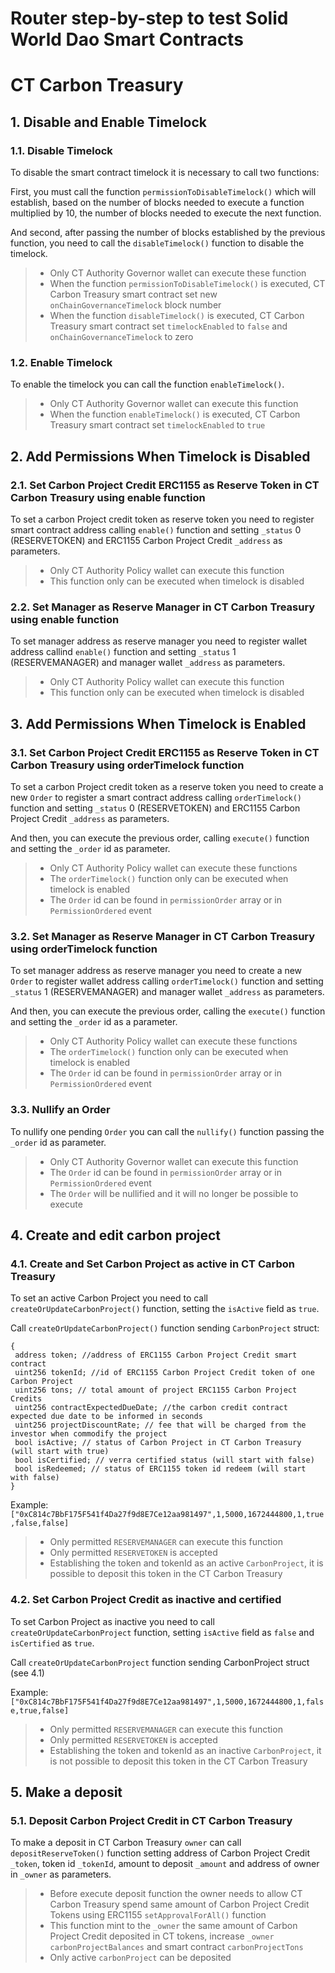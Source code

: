 # Router step-by-step to test Solid World Dao Smart Contracts
 
# CT Carbon Treasury
 
## 1. Disable and Enable Timelock
 
### 1.1. Disable Timelock
 
To disable the smart contract timelock it is necessary to call two functions:
 
First, you must call the function `permissionToDisableTimelock()` which will establish, based on the number of blocks needed to execute a function multiplied by 10, the number of blocks needed to execute the next function. 

And second, after passing the number of blocks established by the previous function, you need to call the `disableTimelock()` function to disable the timelock.
 
> * Only CT Authority Governor wallet can execute these function
> * When the function `permissionToDisableTimelock()` is executed, CT Carbon Treasury smart contract set new `onChainGovernanceTimelock` block number
> * When the function `disableTimelock()` is executed, CT Carbon Treasury smart contract set `timelockEnabled` to `false` and `onChainGovernanceTimelock` to zero
 
### 1.2. Enable Timelock
 
To enable the timelock you can call the function `enableTimelock()`.
 
> * Only CT Authority Governor wallet can execute this function
> * When the function `enableTimelock()` is executed, CT Carbon Treasury smart contract set `timelockEnabled` to `true`
 
## 2. Add Permissions When Timelock is Disabled
 
### 2.1. Set Carbon Project Credit ERC1155 as Reserve Token in CT Carbon Treasury using enable function
 
To set a carbon Project credit token as reserve token you need to register smart contract address calling `enable()` function and setting `_status` 0 (RESERVETOKEN) and ERC1155 Carbon Project Credit `_address` as parameters.
 
> * Only CT Authority Policy wallet can execute this function
> * This function only can be executed when timelock is disabled
 
### 2.2. Set Manager as Reserve Manager in CT Carbon Treasury using enable function
 
To set manager address as reserve manager you need to register wallet address callind `enable()` function and setting `_status` 1 (RESERVEMANAGER) and manager wallet `_address` as parameters.
 
> * Only CT Authority Policy wallet can execute this function
> * This function only can be executed when timelock is disabled
 
## 3. Add Permissions When Timelock is Enabled
 
### 3.1. Set Carbon Project Credit ERC1155 as Reserve Token in CT Carbon Treasury using orderTimelock function
 
To set a carbon Project credit token as a reserve token you need to create a new `Order` to register a smart contract address calling `orderTimelock()` function and setting `_status` 0 (RESERVETOKEN) and ERC1155 Carbon Project Credit `_address` as parameters.
 
And then, you can execute the previous order, calling `execute()` function and setting the `_order` id as parameter.
 
> * Only CT Authority Policy wallet can execute these functions
> * The `orderTimelock()` function only can be executed when timelock is enabled
> * The `Order` id can be found in `permissionOrder` array or in `PermissionOrdered` event
 
### 3.2. Set Manager as Reserve Manager in CT Carbon Treasury using orderTimelock function
 
To set manager address as reserve manager you need to create a new `Order` to register wallet address calling `orderTimelock()` function and setting `_status` 1 (RESERVEMANAGER) and manager wallet `_address` as parameters.
 
And then, you can execute the previous order, calling the `execute()` function and setting the `_order` id as a parameter.
 
> * Only CT Authority Policy wallet can execute these functions
> * The `orderTimelock()` function only can be executed when timelock is enabled
> * The `Order` id can be found in `permissionOrder` array or in `PermissionOrdered` event
 
### 3.3. Nullify an Order
 
To nullify one pending `Order` you can call the `nullify()` function passing the `_order` id as parameter.
 
> * Only CT Authority Governor wallet can execute this function
> * The `Order` id can be found in `permissionOrder` array or in `PermissionOrdered` event
> * The `Order` will be nullified and it will no longer be possible to execute
 
## 4. Create and edit carbon project
### 4.1. Create and Set Carbon Project as active in CT Carbon Treasury
 
To set an active Carbon Project you need to call `createOrUpdateCarbonProject()` function, setting the `isActive` field as `true`.
 
Call `createOrUpdateCarbonProject()` function sending `CarbonProject` struct:
 
```
{
 address token; //address of ERC1155 Carbon Project Credit smart contract
 uint256 tokenId; //id of ERC1155 Carbon Project Credit token of one Carbon Project
 uint256 tons; // total amount of project ERC1155 Carbon Project Credits
 uint256 contractExpectedDueDate; //the carbon credit contract expected due date to be informed in seconds
 uint256 projectDiscountRate; // fee that will be charged from the investor when commodify the project
 bool isActive; // status of Carbon Project in CT Carbon Treasury (will start with true)
 bool isCertified; // verra certified status (will start with false)
 bool isRedeemed; // status of ERC1155 token id redeem (will start with false)
}
```
 
Example: `["0xC814c7BbF175F541f4Da27f9d8E7Ce12aa981497",1,5000,1672444800,1,true,false,false]`
 
> * Only permitted `RESERVEMANAGER` can execute this function
> * Only permitted `RESERVETOKEN` is accepted
> * Establishing the token and tokenId as an active `CarbonProject`, it is possible to deposit this token in the CT Carbon Treasury
 
### 4.2. Set Carbon Project Credit as inactive and certified
 
To set Carbon Project as inactive you need to call `createOrUpdateCarbonProject` function, setting `isActive` field as `false` and `isCertified` as `true`.
 
Call `createOrUpdateCarbonProject` function sending CarbonProject struct (see 4.1)
 
Example: `["0xC814c7BbF175F541f4Da27f9d8E7Ce12aa981497",1,5000,1672444800,1,false,true,false]`
 
> * Only permitted `RESERVEMANAGER` can execute this function
> * Only permitted `RESERVETOKEN` is accepted
> * Establishing the token and tokenId as an inactive `CarbonProject`, it is not possible to deposit this token in the CT Carbon Treasury
 
## 5. Make a deposit
 
### 5.1. Deposit Carbon Project Credit in CT Carbon Treasury
 
To make a deposit in CT Carbon Treasury `owner` can call `depositReserveToken()` function setting address of Carbon Project Credit `_token`, token id `_tokenId`, amount to deposit `_amount` and address of owner in `_owner` as parameters.
 
> * Before execute deposit function the owner needs to allow CT Carbon Treasury spend same amount of Carbon Project Credit Tokens using ERC1155 `setApprovalForAll()` function
> * This function mint to the `_owner` the same amount of Carbon Project Credit deposited in CT tokens, increase `_owner` `carbonProjectBalances` and smart contract `carbonProjectTons`
> * Only active `carbonProject` can be deposited
 

